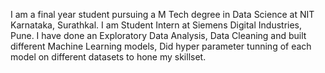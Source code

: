 I am a final year student pursuing a M Tech degree in Data Science at NIT Karnataka, Surathkal. I am Student Intern at Siemens Digital Industries, Pune. I have done an Exploratory Data Analysis, Data Cleaning and built different Machine Learning models, Did hyper parameter tunning of each model on different datasets to hone my skillset.
